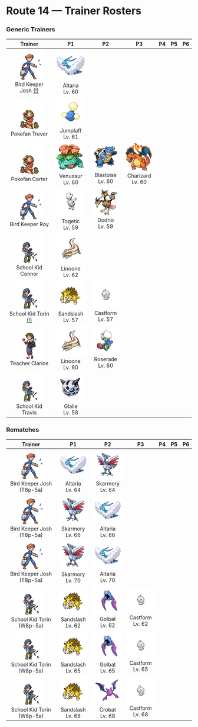 # Route 14 — Trainer Rosters

### Generic Trainers

| Trainer | P1 | P2 | P3 | P4 | P5 | P6 |
|:-------:|:--:|:--:|:--:|:--:|:--:|:--:|
| ![Bird Keeper Josh (!)](../../assets/trainers/bird_keeper.png "Bird Keeper Josh (!)")<br>Bird Keeper Josh [(!)](#rematches) | ![Altaria](../../assets/sprites/altaria/front.gif "Altaria: It flies gracefully through the sky. Its melodic humming makes you feel like you’re in a dream.")<br>Altaria<br>Lv. 60 |
| ![Pokefan Trevor](../../assets/trainers/pokefan.png "Pokefan Trevor")<br>Pokefan Trevor | ![Jumpluff](../../assets/sprites/jumpluff/front.gif "Jumpluff: Drifts on seasonal winds and spreads its cotton-like spores all over the world to make more offspring.")<br>Jumpluff<br>Lv. 61 |
| ![Pokefan Carter](../../assets/trainers/pokefan.png "Pokefan Carter")<br>Pokefan Carter | ![Venusaur](../../assets/sprites/venusaur/front.gif "Venusaur: It is able to convert sunlight into energy. As a result, it is more powerful in the summertime.")<br>Venusaur<br>Lv. 60 | ![Blastoise](../../assets/sprites/blastoise/front.gif "Blastoise: The rocket cannons on its shell fire jets of water capable of punching holes through thick steel.")<br>Blastoise<br>Lv. 60 | ![Charizard](../../assets/sprites/charizard/front.gif "Charizard: Breathing intense, hot flames, it can melt almost anything. Its breath inflicts terrible pain on enemies.")<br>Charizard<br>Lv. 60 |
| ![Bird Keeper Roy](../../assets/trainers/bird_keeper.png "Bird Keeper Roy")<br>Bird Keeper Roy | ![Togetic](../../assets/sprites/togetic/front.gif "Togetic: It grows dispirited if it is not with kind people. It can float in midair without moving its wings.")<br>Togetic<br>Lv. 59 | ![Dodrio](../../assets/sprites/dodrio/front.gif "Dodrio: If one of the heads gets to eat, the others will be satisfied, too, and they will stop squabbling.")<br>Dodrio<br>Lv. 59 |
| ![School Kid Connor](../../assets/trainers/school_kid.png "School Kid Connor")<br>School Kid Connor | ![Linoone](../../assets/sprites/linoone/front.gif "Linoone: When running in a straight line, it can easily top 60 miles an hour. It has a tough time with curved roads.")<br>Linoone<br>Lv. 62 |
| ![School Kid Torin (!)](../../assets/trainers/school_kid.png "School Kid Torin (!)")<br>School Kid Torin [(!)](#rematches) | ![Sandslash](../../assets/sprites/sandslash/front.gif "Sandslash: If it digs at an incredible pace, it may snap off its spikes and claws. They grow back in a day.")<br>Sandslash<br>Lv. 57 | ![Castform](../../assets/sprites/castform/front.gif "Castform: This Pokémon can change its cells, taking different forms based on the temperature and humidity.")<br>Castform<br>Lv. 57 |
| ![Teacher Clarice](../../assets/trainers/teacher.png "Teacher Clarice")<br>Teacher Clarice | ![Linoone](../../assets/sprites/linoone/front.gif "Linoone: When running in a straight line, it can easily top 60 miles an hour. It has a tough time with curved roads.")<br>Linoone<br>Lv. 60 | ![Roserade](../../assets/sprites/roserade/front.gif "Roserade: Its sweet aroma attracts prey. Then it spews poison. The more toxic it is, the sweeter its aroma.")<br>Roserade<br>Lv. 60 |
| ![School Kid Travis](../../assets/trainers/school_kid.png "School Kid Travis")<br>School Kid Travis | ![Glalie](../../assets/sprites/glalie/front.gif "Glalie: It can instantly freeze moisture in the atmosphere. It uses this power to freeze its foes.")<br>Glalie<br>Lv. 58 |


### Rematches

| Trainer | P1 | P2 | P3 | P4 | P5 | P6 |
|:-------:|:--:|:--:|:--:|:--:|:--:|:--:|
| ![Bird Keeper Josh (T8p-5a)](../../assets/trainers/bird_keeper.png "Bird Keeper Josh (T8p-5a)")<br>Bird Keeper Josh (T8p-5a) | ![Altaria](../../assets/sprites/altaria/front.gif "Altaria: It flies gracefully through the sky. Its melodic humming makes you feel like you’re in a dream.")<br>Altaria<br>Lv. 64 | ![Skarmory](../../assets/sprites/skarmory/front.gif "Skarmory: After nesting in bramble bushes, the wings of its chicks grow hard from scratches by thorns.")<br>Skarmory<br>Lv. 64 |
| ![Bird Keeper Josh (T8p-5a)](../../assets/trainers/bird_keeper.png "Bird Keeper Josh (T8p-5a)")<br>Bird Keeper Josh (T8p-5a) | ![Skarmory](../../assets/sprites/skarmory/front.gif "Skarmory: After nesting in bramble bushes, the wings of its chicks grow hard from scratches by thorns.")<br>Skarmory<br>Lv. 66 | ![Altaria](../../assets/sprites/altaria/front.gif "Altaria: It flies gracefully through the sky. Its melodic humming makes you feel like you’re in a dream.")<br>Altaria<br>Lv. 66 |
| ![Bird Keeper Josh (T8p-5a)](../../assets/trainers/bird_keeper.png "Bird Keeper Josh (T8p-5a)")<br>Bird Keeper Josh (T8p-5a) | ![Skarmory](../../assets/sprites/skarmory/front.gif "Skarmory: After nesting in bramble bushes, the wings of its chicks grow hard from scratches by thorns.")<br>Skarmory<br>Lv. 70 | ![Altaria](../../assets/sprites/altaria/front.gif "Altaria: It flies gracefully through the sky. Its melodic humming makes you feel like you’re in a dream.")<br>Altaria<br>Lv. 70 |
| ![School Kid Torin (W8p-5a)](../../assets/trainers/school_kid.png "School Kid Torin (W8p-5a)")<br>School Kid Torin (W8p-5a) | ![Sandslash](../../assets/sprites/sandslash/front.gif "Sandslash: If it digs at an incredible pace, it may snap off its spikes and claws. They grow back in a day.")<br>Sandslash<br>Lv. 62 | ![Golbat](../../assets/sprites/golbat/front.gif "Golbat: It can drink more than 10 ounces of blood at once. If it has too much, it gets heavy and flies clumsily.")<br>Golbat<br>Lv. 62 | ![Castform](../../assets/sprites/castform/front.gif "Castform: This Pokémon can change its cells, taking different forms based on the temperature and humidity.")<br>Castform<br>Lv. 62 |
| ![School Kid Torin (W8p-5a)](../../assets/trainers/school_kid.png "School Kid Torin (W8p-5a)")<br>School Kid Torin (W8p-5a) | ![Sandslash](../../assets/sprites/sandslash/front.gif "Sandslash: If it digs at an incredible pace, it may snap off its spikes and claws. They grow back in a day.")<br>Sandslash<br>Lv. 65 | ![Golbat](../../assets/sprites/golbat/front.gif "Golbat: It can drink more than 10 ounces of blood at once. If it has too much, it gets heavy and flies clumsily.")<br>Golbat<br>Lv. 65 | ![Castform](../../assets/sprites/castform/front.gif "Castform: This Pokémon can change its cells, taking different forms based on the temperature and humidity.")<br>Castform<br>Lv. 65 |
| ![School Kid Torin (W8p-5a)](../../assets/trainers/school_kid.png "School Kid Torin (W8p-5a)")<br>School Kid Torin (W8p-5a) | ![Sandslash](../../assets/sprites/sandslash/front.gif "Sandslash: If it digs at an incredible pace, it may snap off its spikes and claws. They grow back in a day.")<br>Sandslash<br>Lv. 68 | ![Crobat](../../assets/sprites/crobat/front.gif "Crobat: The development of wings on its legs enables it to fly fast but also makes it tough to stop and rest.")<br>Crobat<br>Lv. 68 | ![Castform](../../assets/sprites/castform/front.gif "Castform: This Pokémon can change its cells, taking different forms based on the temperature and humidity.")<br>Castform<br>Lv. 68 |

